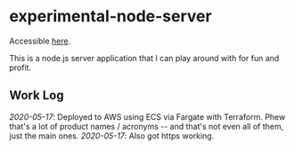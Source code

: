 # experimental-node-server

Accessible [here](http://nodejs.dylannissley.com).

This is a node.js server application that I can play around with for fun and profit.

## Work Log

*2020-05-17*: Deployed to AWS using ECS via Fargate with Terraform. Phew that's a lot of product names / acronyms -- and that's not even all of them, just the main ones.
*2020-05-17*: Also got https working.

